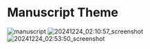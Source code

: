 # Manuscript Theme
![manuscript](https://github.com/user-attachments/assets/00eebb6f-00d8-40e2-b973-07fed1e0a72c)
![20241224_02:10:57_screenshot](https://github.com/user-attachments/assets/6279145b-7990-4beb-b3c9-e6852a9bd3a6)
![20241224_02:53:50_screenshot](https://github.com/user-attachments/assets/b877f93d-384d-4998-a098-593bfe9581c1)
